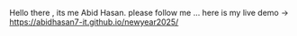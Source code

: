 Hello there , its me Abid Hasan. please follow me ... here is my live demo ->
https://abidhasan7-it.github.io/newyear2025/
